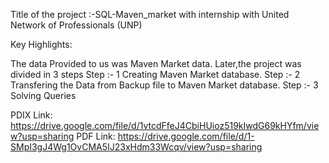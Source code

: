 Title of the project :-SQL-Maven_market with internship with United Network of Professionals (UNP)

Key Highlights:

The data Provided to us was Maven Market data.
Later,the project was divided in 3 steps
Step :- 1 Creating Maven Market database.
Step :- 2 Transfering the Data from Backup file to Maven Market database.
Step :- 3 Solving Queries

PDIX Link:
https://drive.google.com/file/d/1vtcdFfeJ4CbiHUioz519kIwdG69kHYfm/view?usp=sharing
PDF Link:
https://drive.google.com/file/d/1-SMpI3gJ4Wg1OvCMA5IJ23xHdm33Wcqv/view?usp=sharing
